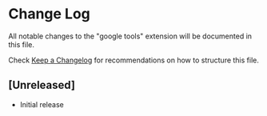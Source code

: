# Change Log
All notable changes to the "google tools" extension will be documented in this file.

Check [Keep a Changelog](http://keepachangelog.com/) for recommendations on how to structure this file.

## [Unreleased]
- Initial release